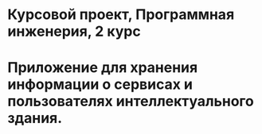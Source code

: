 <h1>Курсовой проект, Программная инженерия, 2 курс<h1>

Приложение для хранения информации о сервисах и пользователях интеллектуального здания. 
